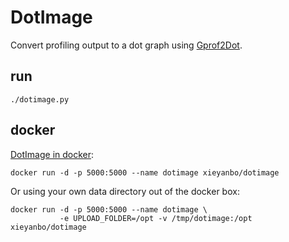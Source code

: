 DotImage
========

Convert profiling output to a dot graph using [Gprof2Dot](https://code.google.com/p/jrfonseca/wiki/Gprof2Dot).

run
---

    ./dotimage.py

docker
------

[DotImage in docker](https://registry.hub.docker.com/u/xieyanbo/dotimage/):

    docker run -d -p 5000:5000 --name dotimage xieyanbo/dotimage

Or using your own data directory out of the docker box:

    docker run -d -p 5000:5000 --name dotimage \
               -e UPLOAD_FOLDER=/opt -v /tmp/dotimage:/opt xieyanbo/dotimage
